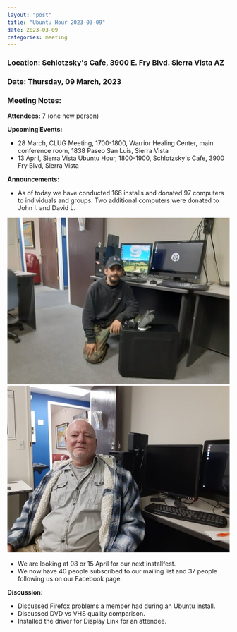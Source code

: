 ```yaml
---
layout: "post"
title: "Ubuntu Hour 2023-03-09"
date: 2023-03-09
categories: meeting
---
```


### Location: Schlotzsky's Cafe, 3900 E. Fry Blvd. Sierra Vista AZ

### Date: Thursday, 09 March, 2023

### Meeting Notes:

**Attendees:** 7 (one new person)

**Upcoming Events:**
 * 28 March, CLUG Meeting, 1700-1800, Warrior Healing Center, main conference room, 1838 Paseo San Luis, Sierra Vista
 * 13 April, Sierra Vista Ubuntu Hour, 1800-1900, Schlotzsky's Cafe, 3900 Fry Blvd, Sierra Vista

**Announcements:**
 * As of today we have conducted 166 installs and donated 97 computers to individuals and groups.  Two additional computers were donated to John I. and David L.

![alt text](https://raw.githubusercontent.com/CochiseLinuxUsersGroup/CochiseLinuxUsersGroup.github.io/master/images2/rsz_johningramandhiscomputer.jpg)
![alt text](https://raw.githubusercontent.com/CochiseLinuxUsersGroup/CochiseLinuxUsersGroup.github.io/master/images2/rsz_davidlewisandhiscomputer.jpg)

 * We are looking at 08  or 15 April for our next installfest.
 * We now have 40 people subscribed to our mailing list and 37 people following us on our Facebook page.

**Discussion:**
 * Discussed Firefox problems a member had during an Ubuntu install.
 * Discussed DVD vs VHS quality comparison.
 * Installed the driver for Display Link for an attendee.

